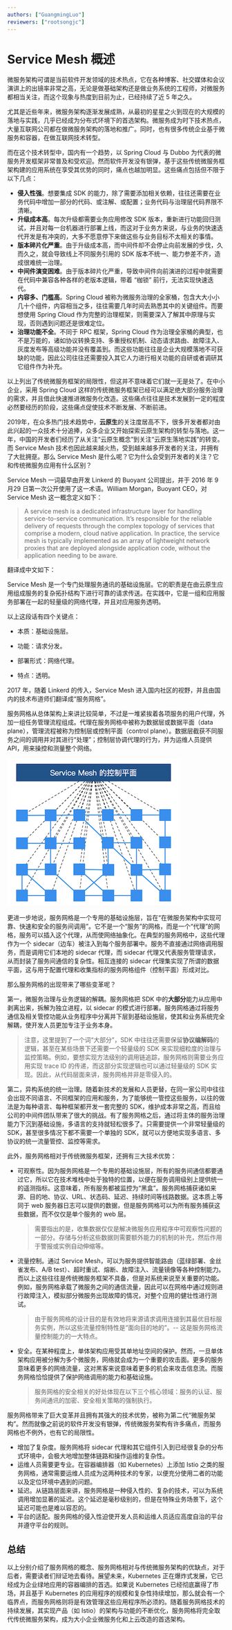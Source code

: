 ```yaml
---
authors: ["GuangmingLuo"]
reviewers: ["rootsongjc"]
---
```


# Service Mesh 概述

微服务架构可谓是当前软件开发领域的技术热点，它在各种博客、社交媒体和会议演讲上的出镜率非常之高，无论是做基础架构还是做业务系统的工程师，对微服务都相当关注，而这个现象与热度到目前为止，已经持续了近 5 年之久。

尤其是近些年来，微服务架构逐渐发展成熟，从最初的星星之火到现在的大规模的落地与实践，几乎已经成为分布式环境下的首选架构。微服务成为时下技术热点，大量互联网公司都在做微服务架构的落地和推广。同时，也有很多传统企业基于微服务和容器，在做互联网技术转型。

而在这个技术转型中，国内有一个趋势，以 Spring Cloud 与 Dubbo 为代表的微服务开发框架非常普及和受欢迎。然而软件开发没有银弹，基于这些传统微服务框架构建的应用系统在享受其优势的同时，痛点也越加明显。这些痛点包括但不限于以下几点：

- **侵入性强**。想要集成 SDK 的能力，除了需要添加相关依赖，往往还需要在业务代码中增加一部分的代码、或注解、或配置；业务代码与治理层代码界限不清晰。
- **升级成本高**。每次升级都需要业务应用修改 SDK 版本，重新进行功能回归测试，并且对每一台机器进行部署上线，而这对于业务方来说，与业务的快速迭代开发是有冲突的，大多不愿意停下来做这些与业务目标不太相关的事情。
- **版本碎片化严重**。由于升级成本高，而中间件却不会停止向前发展的步伐，久而久之，就会导致线上不同服务引用的 SDK 版本不统一、能力参差不齐，造成很难统一治理。
- **中间件演变困难**。由于版本碎片化严重，导致中间件向前演进的过程中就需要在代码中兼容各种各样的老版本逻辑，带着 “枷锁” 前行，无法实现快速迭代。
- **内容多、门槛高**。Spring Cloud 被称为微服务治理的全家桶，包含大大小小几十个组件，内容相当之多，往往需要几年时间去熟悉其中的关键组件。而要想使用 Spring Cloud 作为完整的治理框架，则需要深入了解其中原理与实现，否则遇到问题还是很难定位。
- **治理功能不全**。不同于 RPC 框架，Spring Cloud 作为治理全家桶的典型，也不是万能的，诸如协议转换支持、多重授权机制、动态请求路由、故障注入、灰度发布等高级功能并没有覆盖到。而这些功能往往是企业大规模落地不可获缺的功能，因此公司往往还需要投入其它人力进行相关功能的自研或者调研其它组件作为补充。

以上列出了传统微服务框架的局限性，但这并不意味着它们就一无是处了。在中小企业，采用 Spring Cloud 这样的传统微服务框架已经可以满足绝大部分服务治理的需求，并且借此快速推进微服务化改造。这些痛点往往是技术发展到一定的程度必然要经历的阶段，这些痛点促使技术不断发展、不断前进。

2019年，在众多热门技术趋势中，**云原生**的关注度居高不下，很多开发者都对由此兴起的一众技术十分追捧，众多企业又开始探索云原生架构的转型与落地。这一年，中国的开发者们经历了从关注“云原生概念”到关注“云原生落地实践”的转变。而 Service Mesh 技术也因此越来越火热，受到越来越多开发者的关注，并拥有了大批拥趸。那么 Service Mesh 是什么呢？它为什么会受到开发者的关注？它和传统微服务应用有什么区别？

Service Mesh 一词最早由开发 Linkerd 的 Buoyant 公司提出，并于 2016 年 9 月29 日第一次公开使用了这一术语。William Morgan，Buoyant CEO，对 Service Mesh 这一概念定义如下：

> A service mesh is a dedicated infrastructure layer for handling service-to-service communication. It’s responsible for the reliable delivery of requests through the complex topology of services that comprise a modern, cloud native application. In practice, the service mesh is typically implemented as an array of lightweight network proxies that are deployed alongside application code, without the application needing to be aware.

翻译成中文如下：

Service Mesh 是一个专门处理服务通讯的基础设施层。它的职责是在由云原生应用组成服务的复杂拓扑结构下进行可靠的请求传送。在实践中，它是一组和应用服务部署在一起的轻量级的网络代理，并且对应用服务透明。

以上这段话有四个关键点：

- 本质：基础设施层。

- 功能：请求分发。

- 部署形式：网络代理。

- 特点：透明。

2017 年，随着 Linkerd 的传入，Service Mesh 进入国内社区的视野，并且由国内的技术布道师们翻译成“服务网格”。

服务网格从总体架构上来讲比较简单，不过是一堆紧挨着各项服务的用户代理，外加一组任务管理流程组成。代理在服务网格中被称为数据层或数据平面（data plane），管理流程被称为控制层或控制平面（control plane）。数据层截获不同服务之间的调用并对其进行“处理”；控制层协调代理的行为，并为运维人员提供 API，用来操控和测量整个网络。

![服务网格架构](../images/service-mesh-schematic-diagram.png)



更进一步地说，服务网格是一个专用的基础设施层，旨在“在微服务架构中实现可靠、快速和安全的服务间调用”。它不是一个“服务”的网格，而是一个“代理”的网格，服务可以插入这个代理，从而使网络抽象化。在典型的服务网格中，这些代理作为一个 sidecar（边车）被注入到每个服务部署中。服务不直接通过网络调用服务，而是调用它们本地的 sidecar 代理，而 sidecar 代理又代表服务管理请求，从而封装了服务间通信的复杂性。相互连接的 sidecar 代理集实现了所谓的数据平面，这与用于配置代理和收集指标的服务网格组件（控制平面）形成对比。

那么服务网格的出现带来了哪些变革呢？

第一，微服务治理与业务逻辑的解耦。服务网格把 SDK 中的**大部分**能力从应用中剥离出来，拆解为独立进程，以 sidecar 的模式进行部署。服务网格通过将服务通信及相关管控功能从业务程序中分离并下层到基础设施层，使其和业务系统完全解耦，使开发人员更加专注于业务本身。

> 注意，这里提到了一个词“大部分”，SDK 中往往还需要保留**协议编解码**的逻辑，甚至在某些场景下还需要一个轻量级的 SDK 来实现细粒度的治理与监控策略。例如，要想实现方法级别的调用链追踪，服务网格则需要业务应用实现 trace ID 的传递，而这部分实现逻辑也可以通过轻量级的 SDK 实现。因此，从代码层面来讲，服务网格并非是零侵入的。

第二，异构系统的统一治理。随着新技术的发展和人员更替，在同一家公司中往往会出现不同语言、不同框架的应用和服务，为了能够统一管控这些服务，以往的做法是为每种语言、每种框架都开发一套完整的 SDK，维护成本非常之高，而且给公司的中间件团队带来了很大的挑战。有了服务网格之后，通过将主体的服务治理能力下沉到基础设施，多语言的支持就轻松很多了。只需要提供一个非常轻量级的 SDK，甚至很多情况下都不需要一个单独的 SDK，就可以方便地实现多语言、多协议的统一流量管控、监控等需求。

此外，服务网格相对于传统微服务框架，还拥有三大技术优势：

- 可观察性。因为服务网格是一个专用的基础设施层，所有的服务间通信都要通过它，所以它在技术堆栈中处于独特的位置，以便在服务调用级别上提供统一的遥测指标。这意味着，所有服务都被监控为“黑盒”。服务网格捕获诸如来源、目的地、协议、URL、状态码、延迟、持续时间等线路数据。这本质上等同于 web 服务器日志可以提供的数据，但是服务网格可以为所有服务捕获这些数据，而不仅仅是单个服务的 web 层。

  > 需要指出的是，收集数据仅仅是解决微服务应用程序中可观察性问题的一部分。存储与分析这些数据则需要额外能力的机制的补充，然后作用于警报或实例自动伸缩等。

- 流量控制。通过 Service Mesh，可以为服务提供智能路由（蓝绿部署、金丝雀发布、A/B test）、超时重试、熔断、故障注入、流量镜像等各种控制能力。而以上这些往往是传统微服务框架不具备，但是对系统来说至关重要的功能。例如，服务网格承载了微服务之间的通信流量，因此可以在网格中通过规则进行故障注入，模拟部分微服务出现故障的情况，对整个应用的健壮性进行测试。

  > 由于服务网格的设计目的是有效地将来源请求调用连接到其最优目标服务实例，所以这些流量控制特性是“面向目的地的”。-- 这是服务网格流量控制能力的一大特点。

- 安全。在某种程度上，单体架构应用受其单地址空间的保护。然而，一旦单体架构应用被分解为多个微服务，网络就会成为一个重要的攻击面。更多的服务意味着更多的网络流量，这对黑客来说意味着更多的机会来攻击信息流。而服务网格恰恰提供了保护网络调用的能力和基础设施。

  >  服务网格的安全相关的好处体现在以下三个核心领域：服务的认证、服务间通讯的加密、安全相关策略的强制执行。

服务网格带来了巨大变革并且拥有其强大的技术优势，被称为第二代“微服务架构”。然而就像之前说的软件开发没有银弹，传统微服务架构有许多痛点，而服务网格也不例外，也有它的局限性。

- 增加了复杂度。服务网格将 sidecar 代理和其它组件引入到已经很复杂的分布式环境中，会极大地增加整体链路和操作运维的复杂性。
- 运维人员需要更专业。在容器编排器（如 Kubernetes）上添加 Istio 之类的服务网格，通常需要运维人员成为这两种技术的专家，以便充分使用二者的功能以及定位环境中遇到的问题。
- 延迟。从链路层面来讲，服务网格是一种侵入性的、复杂的技术，可以为系统调用增加显著的延迟。这个延迟是毫秒级别的，但是在特殊业务场景下，这个延迟可能也是难以容忍的。
- 平台的适配。服务网格的侵入性迫使开发人员和运维人员适应高度自治的平台并遵守平台的规则。

## 总结

以上分别介绍了服务网格的概念、服务网格相对与传统微服务架构的优缺点，对于后者，需要读者们辩证地去看待。展望未来，Kubernetes 正在爆炸式发展，它已经成为企业绿地应用的容器编排的首选。如果说 Kubernetes 已经彻底赢得了市场，并且基于 Kubernetes 的应用程序的规模和复杂性持续增加，那么就会有一个临界点，而服务网格则将是有效管理这些应用程序所必须的。随着服务网格技术的持续发展，其实现产品（如 Istio）的架构与功能的不断优化，服务网格将完全取代传统微服务架构，成为大小企业微服务化和上云改造的首选架构。

